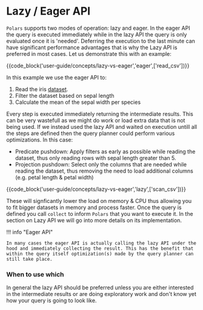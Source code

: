 # Lazy / Eager API

`Polars` supports two modes of operation: lazy and eager. In the eager API the query is executed immediately while in the lazy API the query is only evaluated once it is 'needed'. Deferring the execution to the last minute can have significant performance advantages that is why the Lazy API is preferred in most cases. Let us demonstrate this with an example:

{{code_block('user-guide/concepts/lazy-vs-eager','eager',['read_csv'])}}


In this example we use the eager API to:

1. Read the iris [dataset](https://archive.ics.uci.edu/ml/datasets/iris). 
1. Filter the dataset based on sepal length
1. Calculate the mean of the sepal width per species

Every step is executed immediately returning the intermediate results. This can be very wastefull as we might do work or load extra data that is not being used. If we instead used the lazy API and waited on execution untill all the steps are defined then the query planner could perform various optimizations. In this case:

- Predicate pushdown: Apply filters as early as possible while reading the dataset, thus only reading rows with sepal length greater than 5.
- Projection pushdown: Select only the columns that are needed while reading the dataset, thus removing the need to load additional columns (e.g. petal length & petal width)

{{code_block('user-guide/concepts/lazy-vs-eager','lazy',['scan_csv'])}}

These will signficantly lower the load on memory & CPU thus allowing you to fit bigger datasets in memory and process faster. Once the query is defined you call `collect` to inform `Polars` that you want to execute it. In the section on Lazy API we will go into more details on its implementation.


!!! info "Eager API"

    In many cases the eager API is actually calling the lazy API under the hood and immediately collecting the result. This has the benefit that within the query itself optimization(s) made by the query planner can still take place. 


### When to use which

In general the lazy API should be preferred unless you are either interested in the intermediate results or are doing exploratory work and don't know yet how your query is going to look like. 

